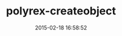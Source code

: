 ---
layout: post
title:  "polyrex-createobject"
repo:   "jrobertson/polyrex-createobject"
date:   2015-02-18 16:58:52
gemurl: https://github.com/jrobertson/polyrex-createobject
---